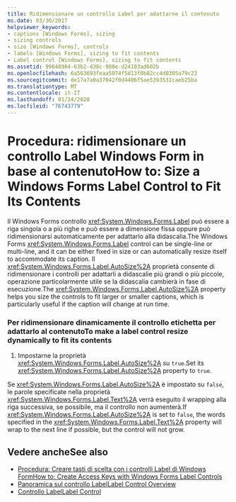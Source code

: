 ```yaml
---
title: Ridimensionare un controllo Label per adattarne il contenuto
ms.date: 03/30/2017
helpviewer_keywords:
- captions [Windows Forms], sizing
- sizing controls
- size [Windows Forms], controls
- labels [Windows Forms], sizing to fit contents
- Label control [Windows Forms], sizing to fit contents
ms.assetid: 99648964-63b2-438c-980e-d24103ad602b
ms.openlocfilehash: 6a563693feaa5074f5d13f0b82cc4d0305a79c23
ms.sourcegitcommit: de17a7a0a37042f0d4406f5ae5393531caeb25ba
ms.translationtype: MT
ms.contentlocale: it-IT
ms.lasthandoff: 01/24/2020
ms.locfileid: "76743779"
---
```

# <a name="how-to-size-a-windows-forms-label-control-to-fit-its-contents"></a><span data-ttu-id="9e652-102">Procedura: ridimensionare un controllo Label Windows Form in base al contenuto</span><span class="sxs-lookup"><span data-stu-id="9e652-102">How to: Size a Windows Forms Label Control to Fit Its Contents</span></span>
<span data-ttu-id="9e652-103">Il Windows Forms controllo <xref:System.Windows.Forms.Label> può essere a riga singola o a più righe e può essere a dimensione fissa oppure può ridimensionarsi automaticamente per adattarlo alla didascalia.</span><span class="sxs-lookup"><span data-stu-id="9e652-103">The Windows Forms <xref:System.Windows.Forms.Label> control can be single-line or multi-line, and it can be either fixed in size or can automatically resize itself to accommodate its caption.</span></span> <span data-ttu-id="9e652-104">Il <xref:System.Windows.Forms.Label.AutoSize%2A> proprietà consente di ridimensionare i controlli per adattarli a didascalie più grandi o più piccole, operazione particolarmente utile se la didascalia cambierà in fase di esecuzione.</span><span class="sxs-lookup"><span data-stu-id="9e652-104">The <xref:System.Windows.Forms.Label.AutoSize%2A> property helps you size the controls to fit larger or smaller captions, which is particularly useful if the caption will change at run time.</span></span>  
  
### <a name="to-make-a-label-control-resize-dynamically-to-fit-its-contents"></a><span data-ttu-id="9e652-105">Per ridimensionare dinamicamente il controllo etichetta per adattarlo al contenuto</span><span class="sxs-lookup"><span data-stu-id="9e652-105">To make a label control resize dynamically to fit its contents</span></span>  
  
1. <span data-ttu-id="9e652-106">Impostarne la proprietà <xref:System.Windows.Forms.Label.AutoSize%2A> su `true`.</span><span class="sxs-lookup"><span data-stu-id="9e652-106">Set its <xref:System.Windows.Forms.Label.AutoSize%2A> property to `true`.</span></span>  
  
 <span data-ttu-id="9e652-107">Se <xref:System.Windows.Forms.Label.AutoSize%2A> è impostato su `false`, le parole specificate nella proprietà <xref:System.Windows.Forms.Label.Text%2A> verrà eseguito il wrapping alla riga successiva, se possibile, ma il controllo non aumenterà.</span><span class="sxs-lookup"><span data-stu-id="9e652-107">If <xref:System.Windows.Forms.Label.AutoSize%2A> is set to `false`, the words specified in the <xref:System.Windows.Forms.Label.Text%2A> property will wrap to the next line if possible, but the control will not grow.</span></span>  
  
## <a name="see-also"></a><span data-ttu-id="9e652-108">Vedere anche</span><span class="sxs-lookup"><span data-stu-id="9e652-108">See also</span></span>

- [<span data-ttu-id="9e652-109">Procedura: Creare tasti di scelta con i controlli Label di Windows Form</span><span class="sxs-lookup"><span data-stu-id="9e652-109">How to: Create Access Keys with Windows Forms Label Controls</span></span>](how-to-create-access-keys-with-windows-forms-label-controls.md)
- [<span data-ttu-id="9e652-110">Panoramica sul controllo Label</span><span class="sxs-lookup"><span data-stu-id="9e652-110">Label Control Overview</span></span>](label-control-overview-windows-forms.md)
- [<span data-ttu-id="9e652-111">Controllo Label</span><span class="sxs-lookup"><span data-stu-id="9e652-111">Label Control</span></span>](label-control-windows-forms.md)
